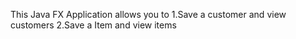 This Java FX Application allows you to 
    1.Save a customer and view customers
    2.Save a Item and view items
